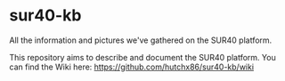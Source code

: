 # sur40-kb
All the information and pictures we've gathered on the SUR40 platform. 


This repository aims to describe and document the SUR40 platform. 
You can find the Wiki here: https://github.com/hutchx86/sur40-kb/wiki
